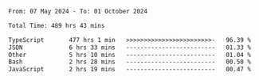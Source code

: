 
<!--START_SECTION:waka-->

```txt
From: 07 May 2024 - To: 01 October 2024

Total Time: 489 hrs 43 mins

TypeScript       477 hrs 1 min   >>>>>>>>>>>>>>>>>>>>>>>>-   96.39 %
JSON             6 hrs 33 mins   -------------------------   01.33 %
Other            5 hrs 10 mins   -------------------------   01.04 %
Bash             2 hrs 28 mins   -------------------------   00.50 %
JavaScript       2 hrs 19 mins   -------------------------   00.47 %
```

<!--END_SECTION:waka-->

<!--

### Hi there 👋
**Iam-cesar/Iam-cesar** is a ✨ _special_ ✨ repository because its `README.md` (this file) appears on your GitHub profile.

Here are some ideas to get you started:

- 🔭 I’m currently working on ...
- 🌱 I’m currently learning ...
- 👯 I’m looking to collaborate on ...
- 🤔 I’m looking for help with ...
- 💬 Ask me about ...
- 📫 How to reach me: ...
- 😄 Pronouns: ...
- ⚡ Fun fact: ...
-->
